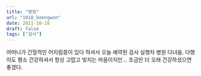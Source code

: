 ```yaml
---
title: "병원"
url: "1018_beongwon"
date: 2021-10-18
draft: false
tags: ["검사"]
---
```

어머니가 간헐적인 어지럼증이 있다 하셔서 오늘 예약된 검사 실행차 병원 다녀옴. 다행이도 평소 건강하셔서 항상 고맙고 빚지는 마음이지만... 조금만 더 오래 건강하셨으면 좋겠다.
